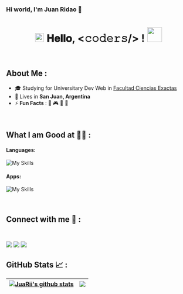 ### Hi world, I'm Juan Ridao 👋
<h1 align="center">
  <a target="_blank">
    <img src="https://github.com/JayantGoel001/JayantGoel001/blob/master/GIF/Earth.gif" width="24px" style="max-width:100%;">
  </a>
  𝐇𝐞𝐥𝐥𝐨, &lt;𝚌𝚘𝚍𝚎𝚛𝚜/&gt; !
  <a target="_blank">
    <img src="https://github.com/JayantGoel001/JayantGoel001/blob/master/GIF/Hi.gif" width="40px" />
  </a>
</h1>
<br>

## About Me :

- 🎓 Studying for Universitary Dev Web in [Facultad Ciencias Exactas](https://exactas.unsj.edu.ar/) 
- 🏡 Lives in **San Juan, Argentina**
- ⚡ **Fun Facts** : 🍕 🎮 🎥 🎵 

<br>

## What I am Good at 🧑‍💻 :

#### Languages:

![My Skills](https://skillicons.dev/icons?i=html,css,c,bootstrap&theme=dark&perline=5)

#### Apps:

![My Skills](https://skillicons.dev/icons?i=discord,notion,ps,vscode&theme=dark&perline=5)

<br>

## Connect with me 🧉 :

<br>
<p align = "center">

[<img src="https://img.shields.io/badge/twitter-%231DA1F2.svg?&style=for-the-badge&logo=x&logoColor=white&color=black" />](https://x.com/jridao_)
[<img src="https://img.shields.io/badge/instagram-%2312100E.svg?&style=for-the-badge&logo=instagram&logoColor=white&color=black" />](https://www.instagram.com/jridao_/)
[<img src="https://img.shields.io/badge/mail-%2312100E.svg?&style=for-the-badge&logo=gmail&logoColor=white&color=black" />](https://www.instagram.com/jridao_/)

</p>

## GitHub Stats 📈 :

| <a href="https://github.com/anuraghazra/github-readme-stats"><img align="center" src="https://github-readme-stats.vercel.app/api?username=JuaRii&show_icons=true&include_all_commits=true&theme=dracula&hide_border=true" alt="JuaRii's github stats" /> </a> | <a href="https://github.com/anuraghazra/github-readme-stats"><img align="center" src="https://github-readme-stats.vercel.app/api/top-langs/?username=JuaRii&layout=compact&theme=dracula&hide_border=true" /></a> 
| ------------- | ------------- |

